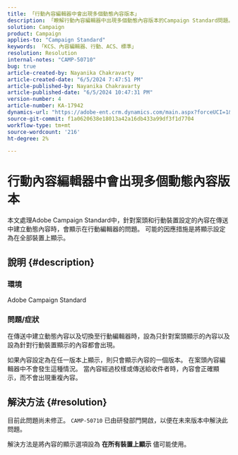 ```yaml
---
title: 「行動內容編輯器中會出現多個動態內容版本」
description: 「瞭解行動內容編輯器中出現多個動態內容版本的Campaign Standard問題。」
solution: Campaign
product: Campaign
applies-to: "Campaign Standard"
keywords: 「KCS、內容編輯器、行動、ACS、標準」
resolution: Resolution
internal-notes: "CAMP-50710"
bug: true
article-created-by: Nayanika Chakravarty
article-created-date: "6/5/2024 7:47:51 PM"
article-published-by: Nayanika Chakravarty
article-published-date: "6/5/2024 10:47:31 PM"
version-number: 4
article-number: KA-17942
dynamics-url: "https://adobe-ent.crm.dynamics.com/main.aspx?forceUCI=1&pagetype=entityrecord&etn=knowledgearticle&id=17391079-7423-ef11-840b-6045bd006b25"
source-git-commit: f1a0620638e18013a42a16db433a99df3f1d7704
workflow-type: tm+mt
source-wordcount: '216'
ht-degree: 2%

---
```


# 行動內容編輯器中會出現多個動態內容版本


本文處理Adobe Campaign Standard中，針對案頭和行動裝置設定的內容在傳送中建立動態內容時，會顯示在行動編輯器的問題。 可能的因應措施是將顯示設定為在全部裝置上顯示。

## 說明 {#description}


### 環境

Adobe Campaign Standard

### 問題/症狀

在傳送中建立動態內容以及切換至行動編輯器時，設為只針對案頭顯示的內容以及設為針對行動裝置顯示的內容都會出現。

如果內容設定為在任一版本上顯示，則只會顯示內容的一個版本。 在案頭內容編輯器中不會發生這種情況。 當內容經過校樣或傳送給收件者時，內容會正確顯示，而不會出現重複內容。


## 解決方法 {#resolution}


目前此問題尚未修正。 `CAMP-50710` 已由研發部門開啟，以便在未來版本中解決此問題。

解決方法是將內容的顯示選項設為 <b>在所有裝置上顯示</b> 儘可能使用。

